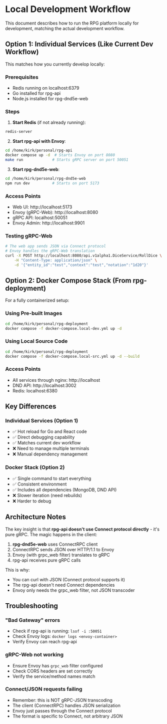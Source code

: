 # Local Development Workflow

This document describes how to run the RPG platform locally for development, matching the actual development workflow.

## Option 1: Individual Services (Like Current Dev Workflow)

This matches how you currently develop locally:

### Prerequisites
- Redis running on localhost:6379
- Go installed for rpg-api
- Node.js installed for rpg-dnd5e-web

### Steps

1. **Start Redis** (if not already running):
```bash
redis-server
```

2. **Start rpg-api with Envoy**:
```bash
cd /home/kirk/personal/rpg-api
docker compose up -d  # Starts Envoy on port 8080
make run             # Starts gRPC server on port 50051
```

3. **Start rpg-dnd5e-web**:
```bash
cd /home/kirk/personal/rpg-dnd5e-web
npm run dev          # Starts on port 5173
```

### Access Points
- Web UI: http://localhost:5173
- Envoy (gRPC-Web): http://localhost:8080
- gRPC API: localhost:50051
- Envoy Admin: http://localhost:9901

### Testing gRPC-Web
```bash
# The web app sends JSON via Connect protocol
# Envoy handles the gRPC-Web translation
curl -X POST http://localhost:8080/api.v1alpha1.DiceService/RollDice \
    -H "Content-Type: application/json" \
    -d '{"entity_id":"test","context":"test","notation":"1d20"}'
```

## Option 2: Docker Compose Stack (From rpg-deployment)

For a fully containerized setup:

### Using Pre-built Images
```bash
cd /home/kirk/personal/rpg-deployment
docker compose -f docker-compose.local-dev.yml up -d
```

### Using Local Source Code
```bash
cd /home/kirk/personal/rpg-deployment
docker compose -f docker-compose.local-src.yml up -d --build
```

### Access Points
- All services through nginx: http://localhost
- DND API: http://localhost:3002
- Redis: localhost:6380

## Key Differences

### Individual Services (Option 1)
- ✅ Hot reload for Go and React code
- ✅ Direct debugging capability
- ✅ Matches current dev workflow
- ❌ Need to manage multiple terminals
- ❌ Manual dependency management

### Docker Stack (Option 2)
- ✅ Single command to start everything
- ✅ Consistent environment
- ✅ Includes all dependencies (MongoDB, DND API)
- ❌ Slower iteration (need rebuilds)
- ❌ Harder to debug

## Architecture Notes

The key insight is that **rpg-api doesn't use Connect protocol directly** - it's pure gRPC. The magic happens in the client:

1. **rpg-dnd5e-web** uses ConnectRPC client
2. ConnectRPC sends JSON over HTTP/1.1 to Envoy
3. Envoy (with grpc_web filter) translates to gRPC
4. rpg-api receives pure gRPC calls

This is why:
- You can curl with JSON (Connect protocol supports it)
- The rpg-api doesn't need Connect dependencies
- Envoy only needs the grpc_web filter, not JSON transcoder

## Troubleshooting

### "Bad Gateway" errors
- Check if rpg-api is running: `lsof -i :50051`
- Check Envoy logs: `docker logs <envoy-container>`
- Verify Envoy can reach rpg-api

### gRPC-Web not working
- Ensure Envoy has `grpc_web` filter configured
- Check CORS headers are set correctly
- Verify the service/method names match

### Connect/JSON requests failing
- Remember: this is NOT gRPC-JSON transcoding
- The client (ConnectRPC) handles JSON serialization
- Envoy just passes through the Connect protocol
- The format is specific to Connect, not arbitrary JSON